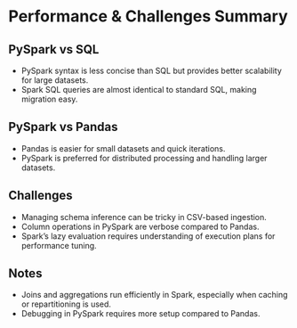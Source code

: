 # Performance & Challenges Summary

##  PySpark vs SQL

- PySpark syntax is less concise than SQL but provides better scalability for large datasets.
- Spark SQL queries are almost identical to standard SQL, making migration easy.

##  PySpark vs Pandas

- Pandas is easier for small datasets and quick iterations.
- PySpark is preferred for distributed processing and handling larger datasets.

##  Challenges

- Managing schema inference can be tricky in CSV-based ingestion.
- Column operations in PySpark are verbose compared to Pandas.
- Spark’s lazy evaluation requires understanding of execution plans for performance tuning.

##  Notes

- Joins and aggregations run efficiently in Spark, especially when caching or repartitioning is used.
- Debugging in PySpark requires more setup compared to Pandas.